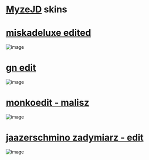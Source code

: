 # [MyzeJD](https://osu.ppy.sh/users/3257847) skins

# [miskadeluxe edited](https://drive.google.com/file/d/1SvQdsbF9G4KmdKEOkDhgJjRk7AhgDgCR/view?usp=sharing)
![image](https://i.postimg.cc/Vk3xPshD/screenshot1064.jpg)

# [gn edit](https://drive.google.com/file/d/1MY9AckDCEFuwAfslhxcwy1zomG-w3mM9/view?usp=sharing)
![image](https://i.postimg.cc/QC4z4j5g/screenshot1065.jpg)

# [monkoedit - malisz](https://drive.google.com/file/d/1AeiB1SZ4pScSX4jvZ17pxqD2Yq1nUnXO/view?usp=sharing)
![image](https://i.postimg.cc/90FSYD4F/screenshot1067.jpg)

# [jaazerschmino zadymiarz - edit](https://drive.google.com/file/d/1ThJkcgTgN2lI7yrbgL8oDyJVWN65rdwm/view?usp=sharing)
![image](https://i.postimg.cc/Y0GmVrPZ/screenshot1074.jpg)







